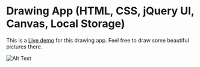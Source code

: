 #  Drawing App (HTML, CSS, jQuery UI, Canvas, Local Storage)

This is a <a href="https://drawing-app-j-query.vercel.app" >Live demo</a> for this drawing app. Feel free to draw some beautiful pictures there.

![Alt Text](https://drive.google.com/uc?export=view&id=18a9Sty-IuZln0_Ko0g-IZExV9g3LsDdC)
